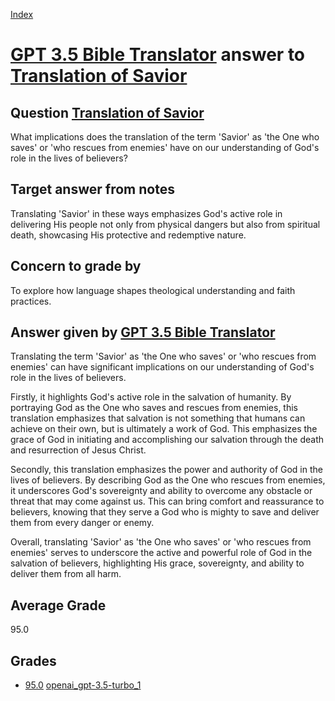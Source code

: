
[Index](../../../index.md)
# [GPT 3.5 Bible Translator](../../answering_models/GPT_3.5_Bible_Translator.md) answer to [Translation of Savior](../../questions/Translation_of_Savior.md)

## Question [Translation of Savior](../../questions/Translation_of_Savior.md)
What implications does the translation of the term 'Savior' as 'the One who saves' or 'who rescues from enemies' have on our understanding of God's role in the lives of believers?

## Target answer from notes
Translating 'Savior' in these ways emphasizes God's active role in delivering His people not only from physical dangers but also from spiritual death, showcasing His protective and redemptive nature.

## Concern to grade by
To explore how language shapes theological understanding and faith practices.

## Answer given by [GPT 3.5 Bible Translator](../../answering_models/GPT_3.5_Bible_Translator.md)
Translating the term 'Savior' as 'the One who saves' or 'who rescues from enemies' can have significant implications on our understanding of God's role in the lives of believers. 

Firstly, it highlights God's active role in the salvation of humanity. By portraying God as the One who saves and rescues from enemies, this translation emphasizes that salvation is not something that humans can achieve on their own, but is ultimately a work of God. This emphasizes the grace of God in initiating and accomplishing our salvation through the death and resurrection of Jesus Christ.

Secondly, this translation emphasizes the power and authority of God in the lives of believers. By describing God as the One who rescues from enemies, it underscores God's sovereignty and ability to overcome any obstacle or threat that may come against us. This can bring comfort and reassurance to believers, knowing that they serve a God who is mighty to save and deliver them from every danger or enemy.

Overall, translating 'Savior' as 'the One who saves' or 'who rescues from enemies' serves to underscore the active and powerful role of God in the salvation of believers, highlighting His grace, sovereignty, and ability to deliver them from all harm.

## Average Grade
95.0

## Grades
 * [95.0](./Translation_of_Savior_grades/openai_gpt-3.5-turbo_1.md) [openai_gpt-3.5-turbo_1](../../grading_models/openai_gpt-3.5-turbo_1.md)
